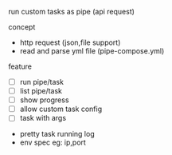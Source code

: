 run custom tasks as pipe (api request)

concept
- http request (json,file support)
- read and parse yml file (pipe-compose.yml)

feature
- [ ] run pipe/task
- [ ] list pipe/task
- [ ] show progress
- [ ] allow custom task config
- [ ] task with args

- pretty task running log
- env spec eg: ip,port

